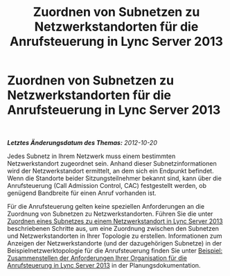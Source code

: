 ﻿---
title: Zuordnen von Subnetzen zu Netzwerkstandorten für die Anrufsteuerung in Lync Server 2013
TOCTitle: Zuordnen von Subnetzen zu Netzwerkstandorten für die Anrufsteuerung in Lync Server 2013
ms:assetid: a749c9b3-15f3-4e74-9f43-1507d3c2c940
ms:mtpsurl: https://technet.microsoft.com/de-de/library/Gg412786(v=OCS.15)
ms:contentKeyID: 49295010
ms.date: 05/19/2016
mtps_version: v=OCS.15
ms.translationtype: HT
---

# Zuordnen von Subnetzen zu Netzwerkstandorten für die Anrufsteuerung in Lync Server 2013

 

_**Letztes Änderungsdatum des Themas:** 2012-10-20_

Jedes Subnetz in Ihrem Netzwerk muss einem bestimmten Netzwerkstandort zugeordnet sein. Anhand dieser Subnetzinformationen wird der Netzwerkstandort ermittelt, an dem sich ein Endpunkt befindet. Wenn die Standorte beider Sitzungsteilnehmer bekannt sind, kann über die Anrufsteuerung (Call Admission Control, CAC) festgestellt werden, ob genügend Bandbreite für einen Anruf vorhanden ist.

Für die Anrufsteuerung gelten keine speziellen Anforderungen an die Zuordnung von Subnetzen zu Netzwerkstandorten. Führen Sie die unter [Zuordnen eines Subnetzes zu einem Netzwerkstandort in Lync Server 2013](lync-server-2013-associate-a-subnet-with-a-network-site.md) beschriebenen Schritte aus, um eine Zuordnung zwischen den Subnetzen und Netzwerkstandorten in Ihrer Topologie zu erstellen. Informationen zum Anzeigen der Netzwerkstandorte (und der dazugehörigen Subnetze) in der Beispielnetzwerktopologie für die Anrufsteuerung finden Sie unter [Beispiel: Zusammenstellen der Anforderungen Ihrer Organisation für die Anrufsteuerung in Lync Server 2013](lync-server-2013-example-of-gathering-your-requirements-for-call-admission-control.md) in der Planungsdokumentation.

